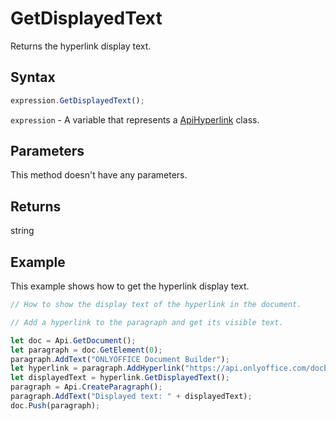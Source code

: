 # GetDisplayedText

Returns the hyperlink display text.

## Syntax

```javascript
expression.GetDisplayedText();
```

`expression` - A variable that represents a [ApiHyperlink](../ApiHyperlink.md) class.

## Parameters

This method doesn't have any parameters.

## Returns

string

## Example

This example shows how to get the hyperlink display text.

```javascript editor-docx
// How to show the display text of the hyperlink in the document.

// Add a hyperlink to the paragraph and get its visible text.

let doc = Api.GetDocument();
let paragraph = doc.GetElement(0);
paragraph.AddText("ONLYOFFICE Document Builder");
let hyperlink = paragraph.AddHyperlink("https://api.onlyoffice.com/docbuilder/basic");
let displayedText = hyperlink.GetDisplayedText();
paragraph = Api.CreateParagraph();
paragraph.AddText("Displayed text: " + displayedText);
doc.Push(paragraph);
```
